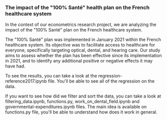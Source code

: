 ### The impact of the "100% Santé" health plan on the French healthcare system
In the context of our econometrics research project, we are analyzing the impact of the "100% Santé" plan on the French healthcare system.

The "100% Santé" plan was implemented in January 2021 within the French healthcare system. Its objective was to facilitate access to healthcare for everyone, specifically targeting optical, dental, and hearing care. Our study aims to assess whether the plan has been effective since its implementation in 2021, and to identify any additional positive or negative effects it may have had.

To see the results, you can take a look at the regression-reference2017.ipynb file. You'll be able to see all of the regression on the data.

If you want to see how did we filter and sort the data, you can take a look at filtering_data.ipynb, functions.py, work_on_dental_field.ipynb and governmental-expenditures.ipynb files. 
The main idea is available on functions.py file, you'll be able to understand how does it work in general.